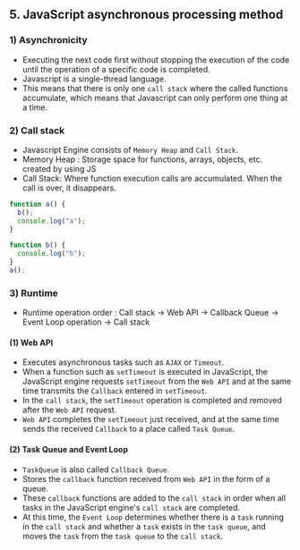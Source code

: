 ## 5. JavaScript asynchronous processing method

### 1) Asynchronicity
* Executing the next code first without stopping the execution of the code until the operation of a specific code is completed.
* Javascript is a single-thread language.
* This means that there is only one ```call stack``` where the called functions accumulate, which means that Javascript can only perform one thing at a time.

### 2) Call stack
* Javascript Engine consists of ```Memory Heap``` and ```Call Stack```.
* Memory Heap : Storage space for functions, arrays, objects, etc. created by using JS
* Call Stack: Where function execution calls are accumulated. When the call is over, it disappears.

```javascript
function a() {
  b();
  console.log("a");
}

function b() {
  console.log("b");
}
a();
```

### 3) Runtime
* Runtime operation order : Call stack -> Web API -> Callback Queue -> Event Loop operation -> Call stack

#### (1) Web API
* Executes asynchronous tasks such as ```AJAX``` or ```Timeout```.
* When a function such as ```setTimeout``` is executed in JavaScript, the JavaScript engine requests ```setTimeout``` from the ```Web API``` and at the same time transmits the ```Callback``` entered in ```setTimeout```.
* In the ```call stack```, the ```setTimeout``` operation is completed and removed after the ```Web API``` request.
* ```Web API``` completes the ```setTimeout``` just received, and at the same time sends the received ```Callback``` to a place called ```Task Queue```.

#### (2) Task Queue and Event Loop
* ```TaskQueue``` is also called ```Callback Queue```. 
* Stores the ```callback``` function received from ```Web API``` in the form of a queue.
* These ```callback``` functions are added to the ```call stack``` in order when all tasks in the JavaScript engine's ```call stack``` are completed.
* At this time, the ```Event Loop``` determines whether there is a ```task``` running in the ```call stack``` and whether a ```task``` exists in the ```task queue```, and moves the ```task``` from the ```task queue``` to the ```call stack```.

